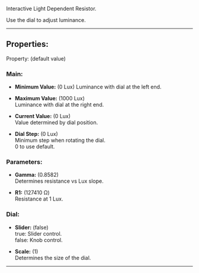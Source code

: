 Interactive Light Dependent Resistor. <br>

Use the dial to adjust luminance.

---

## Properties:
Property: (default value)

### Main:
- **Minimum Value:** (0 Lux)
   Luminance with dial at the left end. <br>

- **Maximum Value:** (1000 Lux) <br>
   Luminance with dial at the right end. <br>
- **Current Value:** (0 Lux) <br>
   Value determined by dial position. <br>

- **Dial Step:** (0 Lux) <br>
   Minimum step when rotating the dial. <br>
   0 to use default.

### Parameters:
- **Gamma:** (0.8582) <br>
   Determines resistance vs Lux slope. <br>

- **R1:** (127410 Ω) <br>
   Resistance at 1 Lux. <br>

### Dial:
- **Slider:** (false)<br>
   true: Slider control.<br>
   false: Knob control.<br>

- **Scale:** (1)<br>
   Determines the size of the dial.<br>
---
